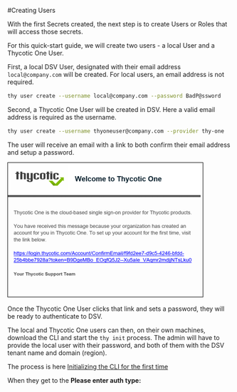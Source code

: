 [title]: # (Create Users)
[tags]: # (DevOps Secrets Vault,DSV,)
[priority]: # (2400)

#Creating Users

With the first Secrets created, the next step is to create Users or Roles that will access those secrets.

For this quick-start guide, we will create two users - a local User and a Thycotic One User.  

First, a local DSV User, designated with their email address `local@company.com` will be created.  For local users, an email address is not required.

```BASH
thy user create --username local@company.com --password BadP@ssword
```

Second, a Thycotic One User will be created in DSV.  Here a valid email address is required as the username.

```BASH
thy user create --username thyoneuser@company.com --provider thy-one
```

The user will receive an email with a link to both confirm their email address and setup a password.

![Thy-One Email](./images/thyoneemail.png)

Once the Thycotic One User clicks that link and sets a password, they will be ready to authenticate to DSV.

The local and Thycotic One users can then, on their own machines, download the CLI and start the `thy init` process.  The admin will have to provide the local user with their password, and both of them with the DSV tenant name and domain (region).

The process is here [Initializing the CLI for the first time](./init/index.md)

When they get to the **Please enter auth type:** 

